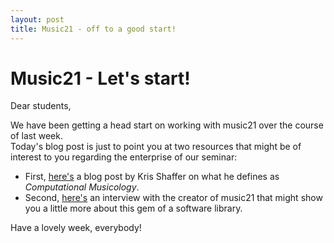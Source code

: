 ```yaml
---
layout: post
title: Music21 - off to a good start!
---
```


# Music21 - Let's start!  
  
Dear students,  
  
We have been getting a head start on working with music21 over the course of last week.  
Today's blog post is just to point you at two resources that might be of interest to you regarding the enterprise of our seminar:  
  
* First, [here's](https://pushpullfork.com/computational-musicology/) a blog post by Kris Shaffer on what he defines as *Computational Musicology*.
* Second, [here's](https://www.youtube.com/watch?v=LyWnyMNmlLo) an interview with the creator of music21 that might show you a little more about this gem of a software library.  
  
Have a lovely week, everybody!  

